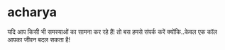 # acharya
यदि आप किसी भी समस्याओं का सामना कर रहे हैं!  तो बस हमसे संपर्क करें क्योंकि..केवल एक कॉल आपका जीवन बदल सकता है!
